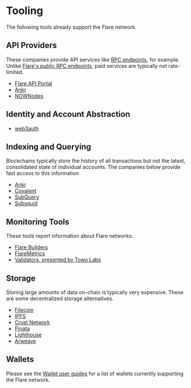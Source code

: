 # Tooling

The following tools already support the Flare network.

## API Providers

These companies provide API services like [RPC endpoints](glossary.md#rpc), for example.
Unlike [Flare's public RPC endpoints](./reference/network-config.md), paid services are typically not rate-limited.

* [Flare API Portal](https://api-portal.flare.network/)
* [Ankr](https://www.ankr.com/blog/flare-ankr-s-next-blockchain-connection/)
* [NOWNodes](https://nownodes.io/nodes)

## Identity and Account Abstraction

* [web3auth](https://web3auth.io/docs/connect-blockchain/flare)

## Indexing and Querying

Blockchains typically store the history of all transactions but not the latest, consolidated state of individual accounts.
The companies below provide fast access to this information

* [Ankr](https://www.ankr.com/blog/flare-ankr-s-next-blockchain-connection/)
* [Covalent](https://www.covalenthq.com/docs/networks/flare/)
* [SubQuery](https://academy.subquery.network/quickstart/quickstart_chains/flare.html)
* [Subsquid](https://docs.subsquid.io/evm-indexing/supported-networks/)

## Monitoring Tools

These tools report information about Flare networks:

* [Flare Builders](https://www.flare.builders/)
* [FlareMetrics](https://flaremetrics.io/)
* [Validators, presented by Towo Labs](https://validators.towolabs.com/)

## Storage

Storing large amounts of data on-chain is typically very expensive.
These are some decentralized storage alternatives.

* [Filecoin](https://docs.filecoin.io/developers/introduction/filecoin-and-ipfs)
* [IPFS](https://docs.ipfs.tech)
* [Crust Network](https://www.crust.network)
* [Pinata](https://www.pinata.cloud)
* [Lighthouse](https://www.lighthouse.storage)
* [Arweave](https://www.arweave.org)

## Wallets

Please see the [Wallet user guides](../user/wallets/index.md) for a list of wallets currently supporting the Flare network.
